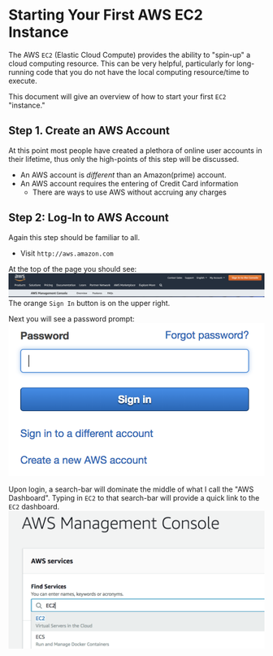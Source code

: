 # Starting Your First AWS EC2 Instance

The AWS `EC2` (Elastic Cloud Compute) provides the ability to "spin-up" a cloud computing resource. This can be very helpful, particularly for long-running code that you do not have the local computing resource/time to execute.  

This document will give an overview of how to start your first `EC2` "instance."  

## Step 1. Create an AWS Account
At this point most people have created a plethora of online user accounts in their lifetime, thus only the high-points of this step will be discussed.  

- An AWS account is *different* than an Amazon(prime) account.
- An AWS account  requires the entering of Credit Card information  
  - There are ways to use AWS without accruing any charges

## Step 2: Log-In to AWS Account
Again this step should be familiar to all.  

- Visit `http://aws.amazon.com`  

At the top of the page you should see:
![Login - Bar](./AWS_assets/LoginBar.PNG)  
The orange `Sign In` button is on the upper right.  

Next you will see a password prompt:  
![Login - PasswordPrompt](./AWS_assets/LoginPrompt.PNG)  

Upon login, a search-bar will dominate the middle of what I call the "AWS Dashboard". Typing in `EC2` to that search-bar will provide a quick link to the `EC2` dashboard.
![AWS Dashboard Search](./AWS_assets/AWSDashSearch.PNG)
